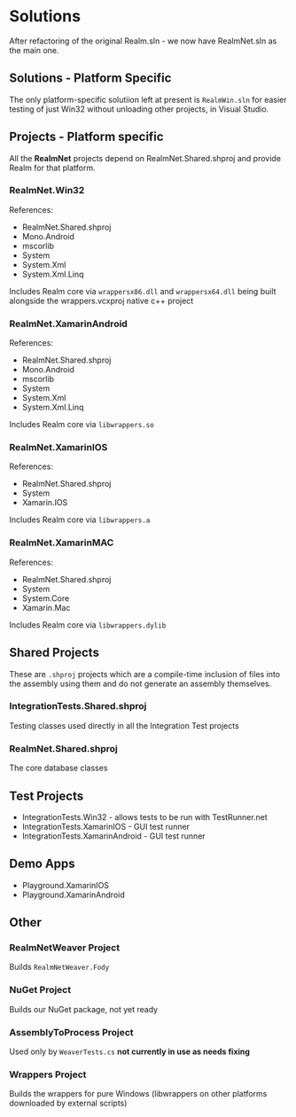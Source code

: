 Solutions
==============

After refactoring of the original Realm.sln - we now have RealmNet.sln as the main one.


Solutions - Platform Specific
------------------------------

The only platform-specific solutiion left at present is `RealmWin.sln` for easier testing of just Win32 without unloading other projects, in Visual Studio.



Projects - Platform specific 
----------------------------
All the **RealmNet** projects depend on RealmNet.Shared.shproj  and provide Realm for that platform.

### RealmNet.Win32 ###
References:

* RealmNet.Shared.shproj
* Mono.Android
* mscorlib
* System
* System.Xml
* System.Xml.Linq

Includes Realm core via  `wrappersx86.dll` and `wrappersx64.dll` being built alongside the wrappers.vcxproj native c++ project


### RealmNet.XamarinAndroid  ###
References:

* RealmNet.Shared.shproj
* Mono.Android
* mscorlib
* System
* System.Xml
* System.Xml.Linq

Includes Realm core via `libwrappers.so`


### RealmNet.XamarinIOS ###
References:

* RealmNet.Shared.shproj
* System
* Xamarin.IOS

Includes Realm core via `libwrappers.a` 


### RealmNet.XamarinMAC  ###
References:

* RealmNet.Shared.shproj
* System
* System.Core
* Xamarin.Mac

Includes Realm core via `libwrappers.dylib` 


Shared Projects
---------------
These are `.shproj` projects which are a compile-time inclusion of files into the assembly using them and do not generate an assembly themselves.

### IntegrationTests.Shared.shproj ###
Testing classes used directly in all the Integration Test projects

### RealmNet.Shared.shproj ###
The core database classes


Test Projects
-----------------
* IntegrationTests.Win32 - allows tests to be run with TestRunner.net
* IntegrationTests.XamarinIOS - GUI test runner
* IntegrationTests.XamarinAndroid - GUI test runner

Demo Apps
---------------
* Playground.XamarinIOS
* Playground.XamarinAndroid

Other
-----

### RealmNetWeaver Project ###
Builds `RealmNetWeaver.Fody`

### NuGet Project ###
Builds our NuGet package, not yet ready

### AssemblyToProcess Project ###
Used only by `WeaverTests.cs` **not currently in use as needs fixing**

### Wrappers Project ###
Builds the wrappers for pure Windows (libwrappers on other platforms downloaded by external scripts)
